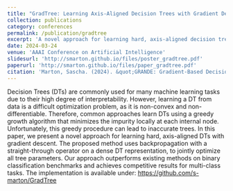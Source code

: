 ```yaml
---
title: "GradTree: Learning Axis-Aligned Decision Trees with Gradient Descent"
collection: publications
category: conferences
permalink: /publication/gradtree
excerpt: 'A novel approach for learning hard, axis-aligned decision trees with gradient descent.'
date: 2024-03-24
venue: 'AAAI Conference on Artificial Intelligence'
slidesurl: 'http://smarton.github.io/files/poster_gradtree.pdf'
paperurl: 'http://smarton.github.io/files/paper_gradtree.pdf'
citation: 'Marton, Sascha. (2024). &quot;GRANDE: Gradient-Based Decision Tree Ensembles for Tabular Data.&quot; <i>Proceedings of the AAAI Conference on Artificial Intelligence</i>. 38(13).'
---
```


Decision Trees (DTs) are commonly used for many machine learning tasks due to their high degree of interpretability. However, learning a DT from data is a difficult optimization problem, as it is non-convex and non-differentiable. Therefore, common approaches learn DTs using a greedy growth algorithm that minimizes the impurity locally at each internal node. Unfortunately, this greedy procedure can lead to inaccurate trees. In this paper, we present a novel approach for learning hard, axis-aligned DTs with gradient descent. The proposed method uses backpropagation with a straight-through operator on a dense DT representation, to jointly optimize all tree parameters. Our approach outperforms existing methods on binary classification benchmarks and achieves competitive results for multi-class tasks. The implementation is available under: https://github.com/s-marton/GradTree